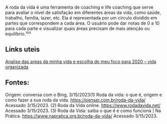 A roda da vida é uma ferramenta de coaching e life coaching que serve para avaliar o nível de satisfação em diferentes áreas da vida, como saúde, trabalho, família, lazer, etc. Ela é representada por um círculo dividido em partes que correspondem a cada área. O usuário pode dar notas de 0 a 10 para cada parte e visualizar quais áreas precisam de mais atenção ou equilíbrio.¹²³



## Links uteis

[Analise das areas da minha vida e escolha do meu foco para 2020 – vida organizada](https://vidaorganizada.com/2019/12/11/analise-das-areas-da-minha-vida-e-escolha-do-meu-foco-para-2020/)


## Fontes:
Origem: conversa com o Bing, 3/15/2023(1) Roda da vida: o que é, origem e como fazer a sua roda da vida. https://penser.com.br/roda-da-vida/ Acessado 3/15/2023.
(2) Roda da Vida online. https://www.rodadavida.net/ Acessado 3/15/2023.
(3) Roda da Vida: saiba o que é e como funciona | Na Prática. https://www.napratica.org.br/roda-da-vida/ Acessado 3/15/2023.